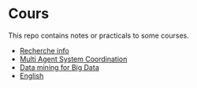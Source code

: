 # Cours

This repo contains notes or practicals to some courses.

- [Recherche info](ri/README.md)
- [Multi Agent System Coordination](mas/README.md)
- [Data mining for Big Data](dm/README.md)
- [English](en/README.md)
